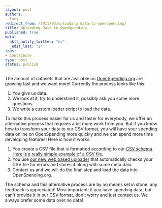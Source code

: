 ```yaml
--- 
layout: post
authors:
- lucy
redirect_from: /2011/03/uploading-data-to-openspending/
title: Uploading Data to OpenSpending
published: true
meta: 
  aktt_notify_twitter: "no"
  _edit_last: "2"
tags: 
- Contribute
type: post
status: publish
---
```

The amount of datasets that are available on [OpenSpending.org](http://www.openspending.org) are growing fast and we want more! Currently the process looks like this:

1. You give us data.
2. We look at it, try to understand it, possibly ask you some more questions.
3. We write a custom loader script to load the data.

To make this process easier for us and faster for everybody, we offer an alternative process that requires a bit more work from you. But if you know how to transform your data to our CSV format, you will have your spending data online on OpenSpending more quickly and we can spend more time developing features! Here is how it works:

1. You create a CSV file that is formatted according to our [CSV schema](http://wiki.openspending.org/CSV_Schema). [Here is a really simple example of a CSV file][csv_example].
2. You use [our new web based uploader](http://www.openspending.org/sources/add) that automatically checks your CSV file for errors and stores it along with some meta data.
3. Contact us and we will do the final step and load the data into OpenSpending.org.

[csv_example]: https://spreadsheets1.google.com/ccc?hl=en&amp;key=t8rduOMdinCo0smZjQvQUow&amp;hl=en#gid=0

The schema and this alternative process are by no means set in stone: any feedback is appreciated! Most important: if you have spending data, but can't provide it in our CSV format, don't worry and just contact us. We always prefer some data over no data!
